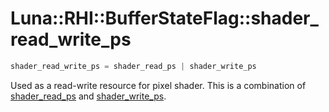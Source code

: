 # Luna::RHI::BufferStateFlag::shader_read_write_ps

```c++
shader_read_write_ps = shader_read_ps | shader_write_ps
```

Used as a read-write resource for pixel shader. This is a combination of [shader_read_ps](group___r_h_i_1gga44197ca8c7fae3c510e42a6c9b5536bda920178b8787f75d9b60d3886edd9ad17.md) and [shader_write_ps](group___r_h_i_1gga44197ca8c7fae3c510e42a6c9b5536bdaecaddf3df743e0d38ec9cf9852fcf55d.md). 

